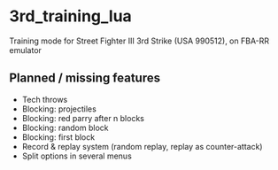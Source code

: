 # 3rd_training_lua
Training mode for Street Fighter III 3rd Strike (USA 990512), on FBA-RR emulator

## Planned / missing features
- Tech throws
- Blocking: projectiles
- Blocking: red parry after n blocks
- Blocking: random block
- Blocking: first block
- Record & replay system (random replay, replay as counter-attack)
- Split options in several menus
